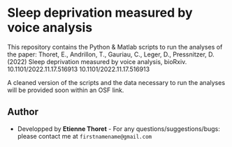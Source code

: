 # Sleep deprivation measured by voice analysis

This repository contains the Python & Matlab scripts to run the analyses of the paper: Thoret, E., Andrillon, T., Gauriau, C., Leger, D., Pressnitzer, D. (2022) Sleep deprivation measured by voice analysis, bioRxiv. 10.1101/2022.11.17.516913 10.1101/2022.11.17.516913

A cleaned version of the scripts and the data necessary to run the analyses will be provided soon within an OSF link.

## Author

* Developped by **Etienne Thoret** - For any questions/suggestions/bugs: please contact me at `firstnamename@gmail.com`
